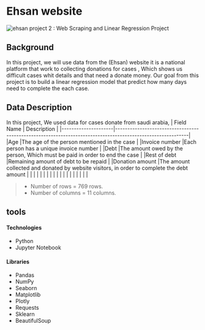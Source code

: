 # Ehsan website
![ehsan](https://user-images.githubusercontent.com/93244403/143563051-c5f9565e-0310-4512-be2a-c6f5f2d7c83e.jpg)
project 2 : Web Scraping and Linear Regression Project
  
  
## Background
In this project, we will use data from the (Ehsan) website it is a national platform that work to collecting donations for cases , Which shows us difficult cases whit details and that need a donate money. 
Our goal from this project is to build a linear regression model that predict how many days need to complete the each case.
  
    
      
## Data Description 
In this project, We used data for cases donate from saudi arabia,
| Field Name          | Description                                                                                                |
|---------------------|------------------------------------------------------------------------------------------------------------|
|Age                  |The age of the person mentioned in the case                                                                 |
|Invoice number       |Each person has a unique invoice number                                                                     |
|Debt                 |The amount owed by the person, Which must be paid in order to end the case                                  |
|Rest of debt         |Remaining amount of debt to be repaid                                                                       |
|Donation amount         |The amount collected and donated by website visitors, in order to complete the debt amount                  |
|                     |                                                          |
|               	    |                                                          |
|             	      |                                                          |
|                     |                                                          |
|                     |                                                          |
|                     |                                                          |


>- Number of rows = 769 rows.
>- Number of columns = 11 columns.



## tools
#### Technologies

* Python
* Jupyter Notebook

#### Libraries
* Pandas
* NumPy
* Seaborn
* Matplotlib
* Plotly
* Requests
* Sklearn
* BeautifulSoup

